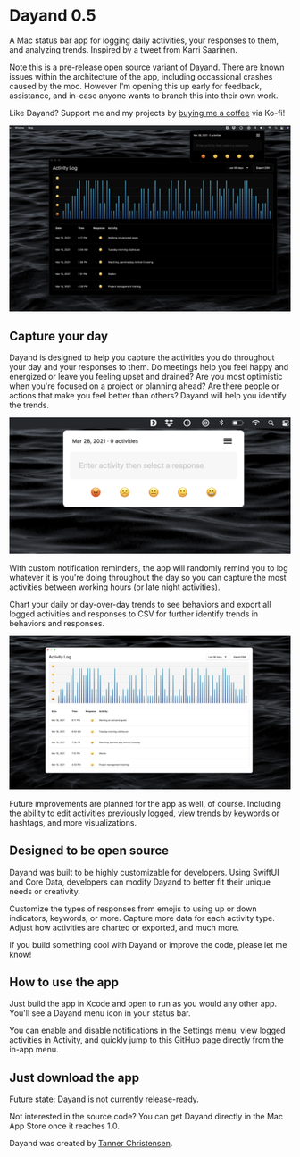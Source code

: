 # Dayand 0.5
A Mac status bar app for logging daily activities, your responses to them, and analyzing trends. Inspired by a tweet from Karri Saarinen.

Note this is a pre-release open source variant of Dayand. There are known issues within the architecture of the app, including occassional crashes caused by the moc. However I'm opening this up early for feedback, assistance, and in-case anyone wants to branch this into their own work.

Like Dayand? Support me and my projects by <a href="https://ko-fi.com/O5O6363G4">buying me a coffee</a> via Ko-fi!

![Preview](https://github.com/tannerc/dayand/blob/master/resources/dark-mode.png)

## Capture your day

Dayand is designed to help you capture the activities you do throughout your day and your responses to them. Do meetings help you feel happy and energized or leave you feeling upset and drained? Are you most optimistic when you're focused on a project or planning ahead? Are there people or actions that make you feel better than others? Dayand will help you identify the trends.

![Input](https://github.com/tannerc/dayand/blob/master/resources/dayand-input.png)

With custom notification reminders, the app will randomly remind you to log whatever it is you're doing throughout the day so you can capture the most activities between working hours (or late night activities).

Chart your daily or day-over-day trends to see behaviors and export all logged activities and responses to CSV for further identify trends in behaviors and responses.

![Activity log](https://github.com/tannerc/dayand/blob/master/resources/activity-log.png)

Future improvements are planned for the app as well, of course. Including the ability to edit activities previously logged, view trends by keywords or hashtags, and more visualizations.

## Designed to be open source

Dayand was built to be highly customizable for developers. Using SwiftUI and Core Data, developers can modify Dayand to better fit their unique needs or creativity.

Customize the types of responses from emojis to using up or down indicators, keywords, or more. Capture more data for each activity type. Adjust how activities are charted or exported, and much more.

If you build something cool with Dayand or improve the code, please let me know!

## How to use the app

Just build the app in Xcode and open to run as you would any other app. You'll see a Dayand menu icon in your status bar.

You can enable and disable notifications in the Settings menu, view logged activities in Activity, and quickly jump to this GitHub page directly from the in-app menu.

## Just download the app

Future state: Dayand is not currently release-ready.

Not interested in the source code? You can get Dayand directly in the Mac App Store once it reaches 1.0.

Dayand was created by [Tanner Christensen](https://tannerchristensen.com).